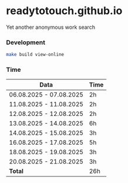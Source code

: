 # readytotouch.github.io
Yet another anonymous work search

### Development
```bash
make build view-online
```

### Time
| Data                    | Time |
|-------------------------|------|
| 06.08.2025 - 07.08.2025 | 2h   |
| 11.08.2025 - 11.08.2025 | 2h   |
| 12.08.2025 - 12.08.2025 | 2h   |
| 13.08.2025 - 14.08.2025 | 6h   |
| 14.08.2025 - 15.08.2025 | 3h   |
| 16.08.2025 - 17.08.2025 | 5h   |
| 18.08.2025 - 19.08.2025 | 3h   |
| 20.08.2025 - 21.08.2025 | 3h   |
| **Total**               | 26h  |